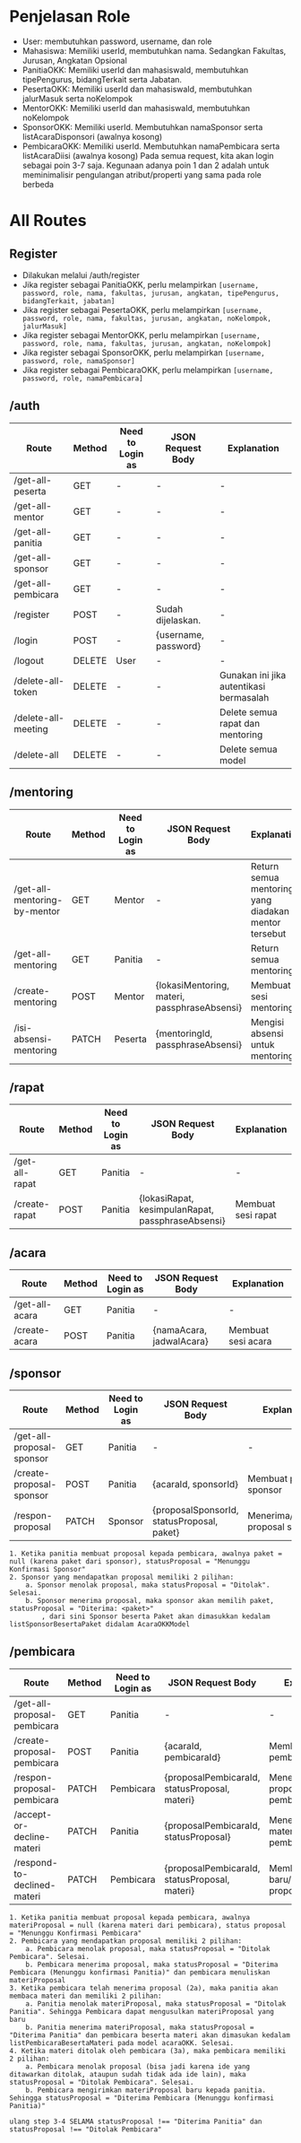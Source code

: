 # Penjelasan Role
- User: membutuhkan password, username, dan role
- Mahasiswa: Memiliki userId, membutuhkan nama. Sedangkan Fakultas, Jurusan, Angkatan Opsional
- PanitiaOKK: Memiliki userId dan mahasiswaId, membutuhkan tipePengurus, bidangTerkait serta Jabatan.
- PesertaOKK: Memiliki userId dan mahasiswaId, membutuhkan jalurMasuk serta noKelompok
- MentorOKK: Memiliki userId dan mahasiswaId, membutuhkan noKelompok
- SponsorOKK: Memiliki userId. Membutuhkan namaSponsor serta listAcaraDisponsori (awalnya kosong)
- PembicaraOKK: Memiliki userId. Membutuhkan namaPembicara serta listAcaraDiisi (awalnya kosong)
Pada semua request, kita akan login sebagai poin 3-7 saja. Kegunaan adanya poin 1 dan 2 adalah untuk meminimalisir pengulangan atribut/properti yang sama pada role berbeda



# All Routes
## Register
- Dilakukan melalui /auth/register
- Jika register sebagai PanitiaOKK, perlu melampirkan `[username, password, role, nama, fakultas, jurusan, angkatan, tipePengurus, bidangTerkait, jabatan]`
- Jika register sebagai PesertaOKK, perlu melampirkan `[username, password, role, nama, fakultas, jurusan, angkatan, noKelompok, jalurMasuk]`
- Jika register sebagai MentorOKK, perlu melampirkan  `[username, password, role, nama, fakultas, jurusan, angkatan, noKelompok]`
- Jika register sebagai SponsorOKK, perlu melampirkan `[username, password, role, namaSponsor]`
- Jika register sebagai PembicaraOKK, perlu melampirkan `[username, password, role, namaPembicara]`

## /auth 
| Route               | Method | Need to Login as | JSON Request Body    | Explanation                             |
| ------------------- | ------ | ---------------- | -------------------- | --------------------------------------- |
| /get-all-peserta    | GET    | \-               | \-                   | \-                                      |
| /get-all-mentor     | GET    | \-               | \-                   | \-                                      |
| /get-all-panitia    | GET    | \-               | \-                   | \-                                      |
| /get-all-sponsor    | GET    | \-               | \-                   | \-                                      |
| /get-all-pembicara  | GET    | \-               | \-                   | \-                                      |
| /register           | POST   | \-               | Sudah dijelaskan.    | \-                                      |
| /login              | POST   | \-               | {username, password} | \-                                      |
| /logout             | DELETE | User             | \-                   | \-                                      |
| /delete-all-token   | DELETE | \-               | \-                   | Gunakan ini jika autentikasi bermasalah |
| /delete-all-meeting | DELETE | \-               | \-                   | Delete semua rapat dan mentoring        |
| /delete-all         | DELETE | \-               | \-                   | Delete semua model                      |

## /mentoring 
| Route                        | Method | Need to Login as | JSON Request Body                            | Explanation                                          |
| ---------------------------- | ------ | ---------------- | -------------------------------------------- | ---------------------------------------------------- |
| /get-all-mentoring-by-mentor | GET    | Mentor           | \-                                           | Return semua mentoring yang diadakan mentor tersebut |
| /get-all-mentoring           | GET    | Panitia          | \-                                           | Return semua mentoring                               |
| /create-mentoring            | POST   | Mentor           | {lokasiMentoring, materi, passphraseAbsensi} | Membuat sesi mentoring                               |
| /isi-absensi-mentoring       | PATCH  | Peserta          | {mentoringId, passphraseAbsensi}             | Mengisi absensi untuk mentoring                      |

## /rapat 
| Route          | Method | Need to Login as | JSON Request Body                                 | Explanation        |
| -------------- | ------ | ---------------- | ------------------------------------------------- | ------------------ |
| /get-all-rapat | GET    | Panitia          | \-                                                | \-                 |
| /create-rapat  | POST   | Panitia          | {lokasiRapat, kesimpulanRapat, passphraseAbsensi} | Membuat sesi rapat |

## /acara
| Route          | Method | Need to Login as | JSON Request Body        | Explanation        |
| -------------- | ------ | ---------------- | ------------------------ | ------------------ |
| /get-all-acara | GET    | Panitia          | - | - |
| /create-acara  | POST   | Panitia          | {namaAcara, jadwalAcara}                      | Membuat sesi acara                 |

## /sponsor
| Route                     | Method | Need to Login as | JSON Request Body                          | Explanation                       |
| ------------------------- | ------ | ---------------- | ------------------------------------------ | --------------------------------- |
| /get-all-proposal-sponsor | GET    | Panitia          | \-                                         | \-                                |
| /create-proposal-sponsor  | POST   | Panitia          | {acaraId, sponsorId}                       | Membuat proposal sponsor          |
| /respon-proposal          | PATCH  | Sponsor          | {proposalSponsorId, statusProposal, paket} | Menerima/menolak proposal sponsor |

    1. Ketika panitia membuat proposal kepada pembicara, awalnya paket = null (karena paket dari sponsor), statusProposal = "Menunggu Konfirmasi Sponsor"
    2. Sponsor yang mendapatkan proposal memiliki 2 pilihan:
        a. Sponsor menolak proposal, maka statusProposal = "Ditolak". Selesai.
        b. Sponsor menerima proposal, maka sponsor akan memilih paket, statusProposal = "Diterima: <paket>"
            , dari sini Sponsor beserta Paket akan dimasukkan kedalam listSponsorBesertaPaket didalam AcaraOKKModel

## /pembicara 
| Route                       | Method | Need to Login as | JSON Request Body                             | Explanation                            |
| --------------------------- | ------ | ---------------- | --------------------------------------------- | -------------------------------------- |
| /get-all-proposal-pembicara | GET    | Panitia          | \-                                            | \-                                     |
| /create-proposal-pembicara  | POST   | Panitia          | {acaraId, pembicaraId}                        | Membuat proposal pembicara             |
| /respon-proposal-pembicara  | PATCH  | Pembicara        | {proposalPembicaraId, statusProposal, materi} | Menerima/menolak proposal pembicara    |
| /accept-or-decline-materi   | PATCH  | Panitia          | {proposalPembicaraId, statusProposal}         | Menerima/menolak materi dari pembicara |
| /respond-to-declined-materi | PATCH  | Pembicara        | {proposalPembicaraId, statusProposal, materi} | Membuat materi baru/menolak proposal   |

    1. Ketika panitia membuat proposal kepada pembicara, awalnya materiProposal = null (karena materi dari pembicara), status proposal = "Menunggu Konfirmasi Pembicara"
    2. Pembicara yang mendapatkan proposal memiliki 2 pilihan:
        a. Pembicara menolak proposal, maka statusProposal = "Ditolak Pembicara". Selesai.
        b. Pembicara menerima proposal, maka statusProposal = "Diterima Pembicara (Menunggu konfirmasi Panitia)" dan pembicara menuliskan materiProposal
    3. Ketika pembicara telah menerima proposal (2a), maka panitia akan membaca materi dan memiliki 2 pilihan:
        a. Panitia menolak materiProposal, maka statusProposal = "Ditolak Panitia". Sehingga Pembicara dapat mengusulkan materiProposal yang baru
        b. Panitia menerima materiProposal, maka statusProposal = "Diterima Panitia" dan pembicara beserta materi akan dimasukan kedalam listPembicaraBesertaMateri pada model acaraOKK. Selesai.
    4. Ketika materi ditolak oleh pembicara (3a), maka pembicara memiliki 2 pilihan:
        a. Pembicara menolak proposal (bisa jadi karena ide yang ditawarkan ditolak, ataupun sudah tidak ada ide lain), maka statusProposal = "Ditolak Pembicara". Selesai.
        b. Pembicara mengirimkan materiProposal baru kepada panitia. Sehingga statusProposal = "Diterima Pembicara (Menunggu konfirmasi Panitia)"
    
    ulang step 3-4 SELAMA statusProposal !== "Diterima Panitia" dan statusProposal !== "Ditolak Pembicara"